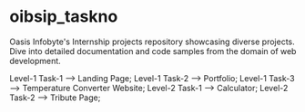 # oibsip_taskno
Oasis Infobyte's Internship projects repository showcasing diverse projects. Dive into detailed documentation and code samples from the domain of web development.

Level-1 Task-1 --> Landing Page;
Level-1 Task-2 --> Portfolio;
Level-1 Task-3 --> Temperature Converter Website;
Level-2 Task-1 --> Calculator;
Level-2 Task-2 --> Tribute Page;
